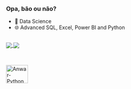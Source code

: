 ### Opa, bão ou não?

- 🎲 Data Science
- 🌐 Advanced SQL, Excel, Power BI and Python

##

<a href="https://github.com/anuraghazra/github-readme-stats">
  <img align="center" src="https://github-readme-stats.vercel.app/api?username=anwarhermuche&count_private=true&show_icons=true&theme=graywhite" />
</a>
<a href="https://github.com/anuraghazra/convoychat">
  <img align="center" src="https://github-readme-stats.vercel.app/api/top-langs/?username=anwarhermuche&theme=graywhite" />
</a>

##

<div style="display: inline_block"><br>
  <img align="center" alt="Anwar-Python" height="50" width="60" src="https://cdn.jsdelivr.net/gh/devicons/devicon/icons/python/python-original.svg">
</div>
